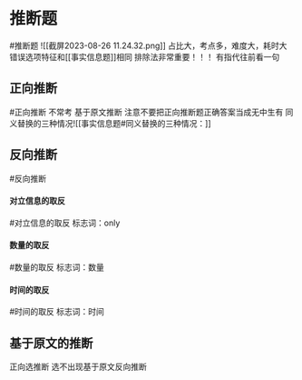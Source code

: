 # 推断题  
#推断题
![[截屏2023-08-26 11.24.32.png]]
占比大，考点多，难度大，耗时大
错误选项特征和[[事实信息题]]相同 
排除法非常重要！！！
有指代往前看一句
## 正向推断
#正向推断
不常考
基于原文推断
注意不要把正向推断题正确答案当成无中生有
同义替换的三种情况![[事实信息题#同义替换的三种情况：]]
## 反向推断
#反向推断
#### 对立信息的取反
#对立信息的取反
标志词：only
#### 数量的取反
#数量的取反
标志词：数量
#### 时间的取反
#时间的取反
标志词：时间
## 基于原文的推断
正向选推断 选不出现基于原文反向推断